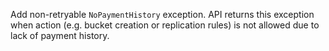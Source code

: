 Add non-retryable `NoPaymentHistory` exception.
API returns this exception when action (e.g. bucket creation or replication rules) is not allowed due to lack of payment history.
